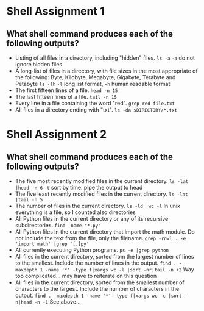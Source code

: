 # Shell Assignment 1

## What shell command produces each of the following outputs?

* Listing of all files in a directory, including "hidden" files.
  `ls -a` `-a` do not ignore hidden files
* A long-list of files in a directory, with file sizes in the most appropriate of the following: Byte, Kilobyte,
  Megabyte, Gigabyte, Terabyte and Petabyte
  `ls -lh` `-l` long list format, `-h` human readable format
* The first fifteen lines of a file.
  `head -n 15`
* The last fifteen lines of a file.
  `tail -n 15`
* Every line in a file containing the word "red".
  `grep red file.txt`
* All files in a directory ending with "txt".
  `ls -da $DIRECTORY/*.txt`

# Shell Assignment 2

## What shell command produces each of the following outputs?

* The five most recently modified files in the current directory.
  `ls -lat |head -n 6` `-t` sort by time. pipe the output to head
* The five least recently modified files in the current directory.
  `ls -lat |tail -n 5`
* The number of files in the current directory.
  `ls -ld |wc -l` In unix everything is a file, so I counted also directories
* All Python files in the current directory or any of its recursive subdirectories.
  `find -name "*.py"`
* All Python files in the current directory that import the math module. Do not include the text from the file, only the
  filename.
  `grep -rnwl . -e 'import math' |grep '[.]py'`
* All currently executing Python programs.
  `ps -e |grep python`
* All files in the current directory, sorted from the largest number of lines to the smallest. Include the number of
  lines in the output.
  `find . -maxdepth 1 -name '*' -type f|xargs wc -l |sort -nr|tail -n +2` Way too complicated... may have to reiterate on this question
* All files in the current directory, sorted from the smallest number of characters to the largest. Include the number
  of characters in the output. 
  `find . -maxdepth 1 -name '*' -type f|xargs wc -c |sort -n|head -n -1` See above...